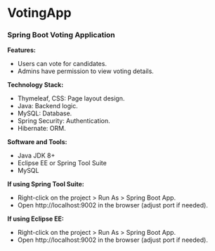 # VotingApp

### Spring Boot Voting Application

**Features:**
- Users can vote for candidates.
- Admins have permission to view voting details.

**Technology Stack:**
- Thymeleaf, CSS: Page layout design.
- Java: Backend logic.
- MySQL: Database.
- Spring Security: Authentication.
- Hibernate: ORM.

**Software and Tools:**
- Java JDK 8+
- Eclipse EE or Spring Tool Suite
- MySQL

**If using Spring Tool Suite:**
- Right-click on the project > Run As > Spring Boot App.
- Open http://localhost:9002 in the browser (adjust port if needed).

**If using Eclipse EE:**
- Right-click on the project > Run As > Spring Boot App.
- Open http://localhost:9002 in the browser (adjust port if needed).

